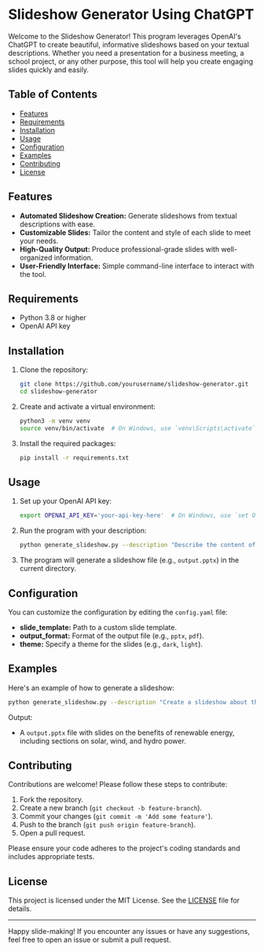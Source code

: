 # Slideshow Generator Using ChatGPT

Welcome to the Slideshow Generator! This program leverages OpenAI's ChatGPT to create beautiful, informative slideshows based on your textual descriptions. Whether you need a presentation for a business meeting, a school project, or any other purpose, this tool will help you create engaging slides quickly and easily.

## Table of Contents

- [Features](#features)
- [Requirements](#requirements)
- [Installation](#installation)
- [Usage](#usage)
- [Configuration](#configuration)
- [Examples](#examples)
- [Contributing](#contributing)
- [License](#license)

## Features

- **Automated Slideshow Creation:** Generate slideshows from textual descriptions with ease.
- **Customizable Slides:** Tailor the content and style of each slide to meet your needs.
- **High-Quality Output:** Produce professional-grade slides with well-organized information.
- **User-Friendly Interface:** Simple command-line interface to interact with the tool.

## Requirements

- Python 3.8 or higher
- OpenAI API key

## Installation

1. Clone the repository:
    ```bash
    git clone https://github.com/yourusername/slideshow-generator.git
    cd slideshow-generator
    ```

2. Create and activate a virtual environment:
    ```bash
    python3 -m venv venv
    source venv/bin/activate  # On Windows, use `venv\Scripts\activate`
    ```

3. Install the required packages:
    ```bash
    pip install -r requirements.txt
    ```

## Usage

1. Set up your OpenAI API key:
    ```bash
    export OPENAI_API_KEY='your-api-key-here'  # On Windows, use `set OPENAI_API_KEY=your-api-key-here`
    ```

2. Run the program with your description:
    ```bash
    python generate_slideshow.py --description "Describe the content of your slides here."
    ```

3. The program will generate a slideshow file (e.g., `output.pptx`) in the current directory.

## Configuration

You can customize the configuration by editing the `config.yaml` file:

- **slide_template:** Path to a custom slide template.
- **output_format:** Format of the output file (e.g., `pptx`, `pdf`).
- **theme:** Specify a theme for the slides (e.g., `dark`, `light`).

## Examples

Here's an example of how to generate a slideshow:

```bash
python generate_slideshow.py --description "Create a slideshow about the benefits of renewable energy. Include sections on solar, wind, and hydro power."
```

Output:
- A `output.pptx` file with slides on the benefits of renewable energy, including sections on solar, wind, and hydro power.

## Contributing

Contributions are welcome! Please follow these steps to contribute:

1. Fork the repository.
2. Create a new branch (`git checkout -b feature-branch`).
3. Commit your changes (`git commit -m 'Add some feature'`).
4. Push to the branch (`git push origin feature-branch`).
5. Open a pull request.

Please ensure your code adheres to the project's coding standards and includes appropriate tests.

## License

This project is licensed under the MIT License. See the [LICENSE](LICENSE) file for details.

---

Happy slide-making! If you encounter any issues or have any suggestions, feel free to open an issue or submit a pull request.
